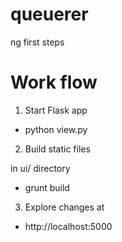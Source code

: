 # queuerer
ng first steps

Work flow
=========

1) Start Flask app

* python view.py

2) Build static files

in ui/ directory

* grunt build

3) Explore changes at

* http://localhost:5000